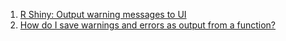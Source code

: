  1. [R Shiny: Output warning messages to UI](https://stackoverflow.com/questions/44722408/r-shiny-output-warning-messages-to-ui)
 2. [How do I save warnings and errors as output from a function?](https://stackoverflow.com/questions/4948361/how-do-i-save-warnings-and-errors-as-output-from-a-function)
